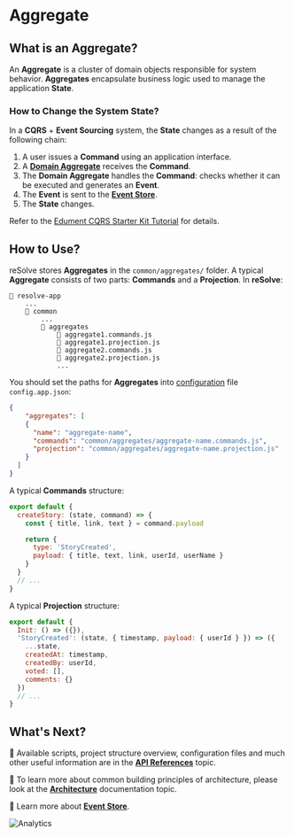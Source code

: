 # Aggregate

## What is an Aggregate?

An **Aggregate** is a cluster of domain objects responsible for system behavior. **Aggregates** encapsulate business logic used to manage the application **State**.

### How to Change the System State?

In a **CQRS** + **Event Sourcing** system, the **State** changes as a result of the following chain:

1. A user issues a **Command** using an application interface.
2. A [**Domain Aggregate**](./System%20Metaphor.md) receives the **Command**.
3. The **Domain Aggregate** handles the **Command**: checks whether it can be executed and generates an **Event**.
4. The **Event** is sent to the [**Event Store**](./Event%20Store.md).
5. The **State** changes.

Refer to the [Edument CQRS Starter Kit Tutorial](http://cqrs.nu/tutorial/cs/01-design) for details.


## How to Use?

reSolve stores **Aggregates** in the `common/aggregates/` folder. A typical **Aggregate** consists of two parts: **Commands** and a **Projection**. In **reSolve**:

```
📁 resolve-app
    ...
    📁 common
        ...
        📁 aggregates
            📄 aggregate1.commands.js
            📄 aggregate1.projection.js
            📄 aggregate2.commands.js
            📄 aggregate2.projection.js
            ...
```

You should set the paths for **Aggregates** into [configuration](https://github.com/reimagined/resolve/blob/dev/docs/API%20References.md#configuration-files) file `config.app.json`:

```json
{
    "aggregates": [
    {
      "name": "aggregate-name",
      "commands": "common/aggregates/aggregate-name.commands.js",
      "projection": "common/aggregates/aggregate-name.projection.js"
    }
  ]
}
```

A typical **Commands** structure:

```js
export default {
  createStory: (state, command) => {
    const { title, link, text } = command.payload

    return {
      type: 'StoryCreated',
      payload: { title, text, link, userId, userName }
    }
  }
  // ...
}
```

A typical **Projection** structure:

```js
export default {
  Init: () => ({}),
  'StoryCreated': (state, { timestamp, payload: { userId } }) => ({
    ...state,
    createdAt: timestamp,
    createdBy: userId,
    voted: [],
    comments: {}
  })
  // ...
}
```

## What's Next?

📑 Available scripts, project structure overview, configuration files and much other useful information are in the [**API References**](https://github.com/reimagined/resolve/blob/master/docs/API%20References.md) topic.

📑 To learn more about common building principles of architecture, please look at the [**Architecture**](https://github.com/reimagined/resolve/blob/master/docs/Architecture.md) documentation topic.

📑 Learn more about [**Event Store**](./Event%20Store.md).

![Analytics](https://ga-beacon.appspot.com/UA-118635726-1/docs-aggregate?pixel)
